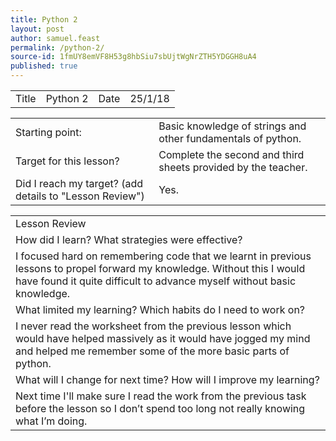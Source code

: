 ```yaml
---
title: Python 2
layout: post
author: samuel.feast
permalink: /python-2/
source-id: 1fmUY8emVF8H53g8hbSiu7sbUjtWgNrZTH5YDGGH8uA4
published: true
---
```

<table>
  <tr>
    <td>Title</td>
    <td>Python 2</td>
    <td>Date</td>
    <td>25/1/18</td>
  </tr>
</table>


<table>
  <tr>
    <td>Starting point:</td>
    <td>Basic knowledge of strings and other fundamentals of python.</td>
  </tr>
  <tr>
    <td>Target for this lesson?</td>
    <td>Complete the second and third sheets provided by the teacher.</td>
  </tr>
  <tr>
    <td>Did I reach my target? 
(add details to "Lesson Review")</td>
    <td>Yes.</td>
  </tr>
</table>


<table>
  <tr>
    <td>Lesson Review</td>
  </tr>
  <tr>
    <td>How did I learn? What strategies were effective? </td>
  </tr>
  <tr>
    <td>I focused hard on remembering code that we learnt in previous lessons to propel forward my knowledge. Without this I would have found it quite difficult to advance myself without basic knowledge.</td>
  </tr>
  <tr>
    <td>What limited my learning? Which habits do I need to work on? </td>
  </tr>
  <tr>
    <td>I never read the worksheet from the previous lesson which would have helped massively as it would have jogged my mind and helped me remember some of the more basic parts of python.</td>
  </tr>
  <tr>
    <td>What will I change for next time? How will I improve my learning?</td>
  </tr>
  <tr>
    <td>Next time I'll make sure I read the work from the previous task before the lesson so I don’t spend too long not really knowing what I’m doing.</td>
  </tr>
</table>


